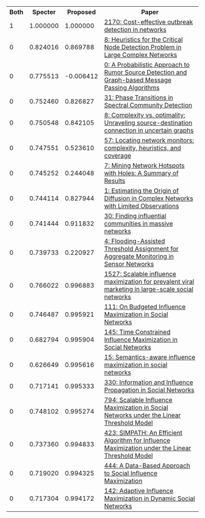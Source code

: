 <html><table><tr>
<th>Both</th>
<th>Specter</th>
<th>Proposed</th>
<th>Paper</th>
</tr>
<tr>
<td>1</td>
<td>1.000000</td>
<td>1.000000</td>
<td><a href="https://www.semanticscholar.org/paper/0f22867694d99decf361092ebf4adf1f153e5e1b">2170: Cost-effective outbreak detection in networks</a></td>
</tr>
<tr>
<td>0</td>
<td>0.824016</td>
<td>0.869788</td>
<td><a href="https://www.semanticscholar.org/paper/84a40721f5182cf47f655b4f625f2d36adcfaea5">8: Heuristics for the Critical Node Detection Problem in Large Complex Networks</a></td>
</tr>
<tr>
<td>0</td>
<td>0.775513</td>
<td>-0.006412</td>
<td><a href="https://www.semanticscholar.org/paper/a65fa7a79d8613404172ec0fcdb3387683682385">0: A Probabilistic Approach to Rumor Source Detection and Graph-based Message Passing Algorithms</a></td>
</tr>
<tr>
<td>0</td>
<td>0.752460</td>
<td>0.826827</td>
<td><a href="https://www.semanticscholar.org/paper/bfa817fd0236c046ea10ef8d14d92850ead5bd63">31: Phase Transitions in Spectral Community Detection</a></td>
</tr>
<tr>
<td>0</td>
<td>0.750548</td>
<td>0.842105</td>
<td><a href="https://www.semanticscholar.org/paper/54b0d0fc1fc3b150eba995460fddb02a0717fa8a">8: Complexity vs. optimality: Unraveling source-destination connection in uncertain graphs</a></td>
</tr>
<tr>
<td>0</td>
<td>0.747551</td>
<td>0.523610</td>
<td><a href="https://www.semanticscholar.org/paper/58968e91226375f7cd454f3202e74d7c13360424">57: Locating network monitors: complexity, heuristics, and coverage</a></td>
</tr>
<tr>
<td>0</td>
<td>0.745252</td>
<td>0.244048</td>
<td><a href="https://www.semanticscholar.org/paper/9a9e04ea9dbe52d0bd71787d99183ae0b1c8d9b7">7: Mining Network Hotspots with Holes: A Summary of Results</a></td>
</tr>
<tr>
<td>0</td>
<td>0.744114</td>
<td>0.827944</td>
<td><a href="https://www.semanticscholar.org/paper/4386ae4dd8a0870af25642ccdeb2498cf3515536">1: Estimating the Origin of Diffusion in Complex Networks with Limited Observations</a></td>
</tr>
<tr>
<td>0</td>
<td>0.741444</td>
<td>0.911832</td>
<td><a href="https://www.semanticscholar.org/paper/6f1173f687cb485cfdb41a3f566e8723571fa8a8">30: Finding influential communities in massive networks</a></td>
</tr>
<tr>
<td>0</td>
<td>0.739733</td>
<td>0.220927</td>
<td><a href="https://www.semanticscholar.org/paper/187ec308d9c6828b9d950e555bf868556371ad03">4: Flooding-Assisted Threshold Assignment for Aggregate Monitoring in Sensor Networks</a></td>
</tr>
<tr>
<td>0</td>
<td>0.766022</td>
<td>0.996883</td>
<td><a href="https://www.semanticscholar.org/paper/60f8fa6f8ad87a1e9af64d3430538f96175852ae">1527: Scalable influence maximization for prevalent viral marketing in large-scale social networks</a></td>
</tr>
<tr>
<td>0</td>
<td>0.746487</td>
<td>0.995921</td>
<td><a href="https://www.semanticscholar.org/paper/affb39b2a804e1a4182d0accd7c65d75f2fe83e0">111: On Budgeted Influence Maximization in Social Networks</a></td>
</tr>
<tr>
<td>0</td>
<td>0.682794</td>
<td>0.995904</td>
<td><a href="https://www.semanticscholar.org/paper/b28690d2c62acb45980cc0bbff02f3240d449365">145: Time Constrained Influence Maximization in Social Networks</a></td>
</tr>
<tr>
<td>0</td>
<td>0.626649</td>
<td>0.995616</td>
<td><a href="https://www.semanticscholar.org/paper/d6b6ba51100ada5717802410503656d20178ab1c">15: Semantics-aware influence maximization in social networks</a></td>
</tr>
<tr>
<td>0</td>
<td>0.717141</td>
<td>0.995333</td>
<td><a href="https://www.semanticscholar.org/paper/6e2a2e690ed9cd8cc4e0401d4edd7e541a88c557">330: Information and Influence Propagation in Social Networks</a></td>
</tr>
<tr>
<td>0</td>
<td>0.748102</td>
<td>0.995274</td>
<td><a href="https://www.semanticscholar.org/paper/940364430fd1e27d5cff4c38e3f53383c83263a1">794: Scalable Influence Maximization in Social Networks under the Linear Threshold Model</a></td>
</tr>
<tr>
<td>0</td>
<td>0.737360</td>
<td>0.994833</td>
<td><a href="https://www.semanticscholar.org/paper/3d84a02dfe4fc904aa729b8b7ca51fd8c97a9dc7">423: SIMPATH: An Efficient Algorithm for Influence Maximization under the Linear Threshold Model</a></td>
</tr>
<tr>
<td>0</td>
<td>0.719020</td>
<td>0.994325</td>
<td><a href="https://www.semanticscholar.org/paper/36c0b81a2ef2505e5c1c763c1abc25cdd72903f2">444: A Data-Based Approach to Social Influence Maximization</a></td>
</tr>
<tr>
<td>0</td>
<td>0.717304</td>
<td>0.994172</td>
<td><a href="https://www.semanticscholar.org/paper/1ddf66ad34ef0b6a57307e88fdedc8b6ed1003a4">142: Adaptive Influence Maximization in Dynamic Social Networks</a></td>
</tr>
</table></html>
